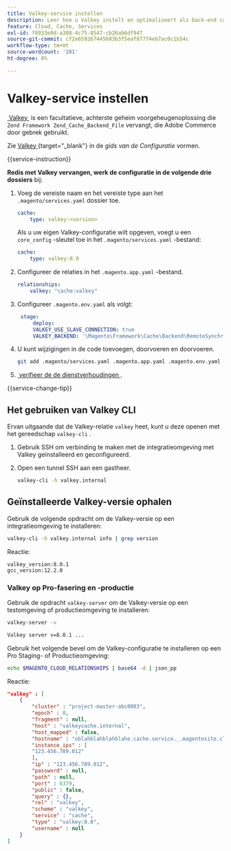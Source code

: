 ```yaml
---
title: Valkey-service instellen
description: Leer hoe u Valkey instelt en optimaliseert als back-end cacheoplossing voor Adobe Commerce op Cloud Infrastructure.
feature: Cloud, Cache, Services
exl-id: f8933e0d-a308-4c75-8547-cb26ab6df947
source-git-commit: cf2e659267445603b3f5eaf877f4eb7ac0c1b54c
workflow-type: tm+mt
source-wordcount: '201'
ht-degree: 0%

---
```


# Valkey-service instellen

[&#x200B; Valkey &#x200B;](https://valkey.io) is een facultatieve, achterste geheim voorgeheugenoplossing die `Zend Framework Zend_Cache_Backend_File` vervangt, die Adobe Commerce door gebrek gebruikt.

Zie [&#x200B; Valkey &#x200B;](https://experienceleague.adobe.com/docs/commerce-operations/configuration-guide/cache/valkey/config-valkey.html?lang=nl-NL){target="_blank"} in de _gids van de Configuratie_ vormen.

{{service-instruction}}

**Redis met Valkey vervangen, werk de configuratie in de volgende drie dossiers** bij:

1. Voeg de vereiste naam en het vereiste type aan het `.magento/services.yaml` dossier toe.

   ```yaml
   cache:
       type: valkey:<version>
   ```

   Als u uw eigen Valkey-configuratie wilt opgeven, voegt u een `core_config` -sleutel toe in het `.magento/services.yaml` -bestand:

   ```yaml
   cache:
       type: valkey:8.0
   ```

1. Configureer de relaties in het `.magento.app.yaml` -bestand.

   ```yaml
   relationships:
       valkey: "cache:valkey"
   ```

1. Configureer `.magento.env.yaml` als volgt:

   ```yaml
    stage:
        deploy:
        VALKEY_USE_SLAVE_CONNECTION: true
        VALKEY_BACKEND: '\Magento\Framework\Cache\Backend\RemoteSynchronizedCache'
   ```

1. U kunt wijzigingen in de code toevoegen, doorvoeren en doorvoeren.

   ```bash
   git add .magento/services.yaml .magento.app.yaml .magento.env.yaml && git commit -m "Enable valkey service" && git push origin <branch-name>
   ```

1. [&#x200B; verifieer de de dienstverhoudingen &#x200B;](services-yaml.md#service-relationships).

{{service-change-tip}}

## Het gebruiken van Valkey CLI

Ervan uitgaande dat de Valkey-relatie `valkey` heet, kunt u deze openen met het gereedschap `valkey-cli` .

1. Gebruik SSH om verbinding te maken met de integratieomgeving met Valkey geïnstalleerd en geconfigureerd.

1. Open een tunnel SSH aan een gastheer.

   ```bash
   valkey-cli -h valkey.internal
   ```

## Geïnstalleerde Valkey-versie ophalen

Gebruik de volgende opdracht om de Valkey-versie op een integratieomgeving te installeren:

```bash
valkey-cli -h valkey.internal info | grep version
```

Reactie:

```
valkey_version:8.0.1
gcc_version:12.2.0
```

### Valkey op Pro-fasering en -productie

Gebruik de opdracht `valkey-server` om de Valkey-versie op een testomgeving of productieomgeving te installeren:

```bash
valkey-server -v
```

```bash
Valkey server v=8.0.1 ...
```

Gebruik het volgende bevel om de Valkey-configuratie te installeren op een Pro Staging- of Productieomgeving:

```bash
echo $MAGENTO_CLOUD_RELATIONSHIPS | base64 -d | json_pp
```

Reactie:

```json
"valkey" : [
    {
        "cluster" : "project-master-abc0003",
        "epoch" : 0,
        "fragment" : null,
        "host" : "valkeycache.internal",
        "host_mapped" : false,
        "hostname" : "oblahblahblahblahe.cache.service._.magentosite.cloud",
        "instance_ips" : [
        "123.456.789.012"
        ],
        "ip" : "123.456.789.012",
        "password" : null,
        "path" : null,
        "port" : 6379,
        "public" : false,
        "query" : {},
        "rel" : "valkey",
        "scheme" : "valkey",
        "service" : "cache",
        "type" : "valkey:8.0",
        "username" : null
    }
]
```
